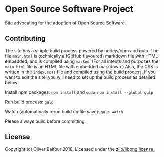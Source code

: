 # Open Source Software Project

Site advocating for the adoption of Open Source Software.

## Contributing

The site has a simple build process powered by nodejs/npm and gulp. The file `main.html` is technically a (GitHub flavoured) markdown file with HTML embedded, and is compiled using `marked`. (For all intents and purposes the `main.html` file is an HTML file with embedded markdown.) Also, the CSS is written in the `index.scss` file and compiled using the build process. If you want to edit the site, you will need to set up the build process as detailed below:

Install npm packages: `npm install` and `sudo npm install --global gulp`

Run build process: `gulp`

Watch (automatically rerun build on file save): `gulp watch`

Please always build before committing.

## License

Copyright (c) Oliver Balfour 2018. Licensed under the [zlib/libpng license.](https://github.com/Tobsta/OpenSource/blob/master/LICENSE.md)
